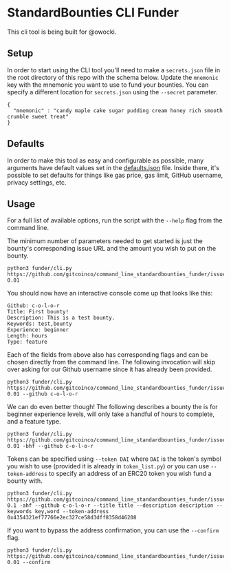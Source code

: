 # StandardBounties CLI Funder

This cli tool is being built for @owocki.

## Setup
In order to start using the CLI tool you'll need to make a `secrets.json` file in the root directory of this repo with the schema below. Update the `mnemonic` key with the mnemonic you want to use to fund your bounties. You can specify a different location for `secrets.json` using the `--secret` parameter.

```
{
  "mnemonic" : "candy maple cake sugar pudding cream honey rich smooth crumble sweet treat"
}
```

## Defaults
In order to make this tool as easy and configurable as possible, many arguments have default values set in the [defaults.json](funder/config/defaults.json) file. Inside there, it's possible to set defaults for things like gas price, gas limit, GitHub username, privacy settings, etc.

## Usage
For a full list of available options, run the script with the `--help` flag from the command line.

The minimum number of parameters needed to get started is just the bounty's corresponding issue URL and the amount you wish to put on the bounty.
```
python3 funder/cli.py https://github.com/gitcoinco/command_line_standardbounties_funder/issues/1 0.01
```
You should now have an interactive console come up that looks like this:

```
Github: c-o-l-o-r
Title: First bounty!
Description: This is a test bounty.
Keywords: test,bounty
Experience: beginner
Length: hours
Type: feature
```

Each of the fields from above also has corresponding flags and can be chosen directly from the command line. The following invocation will skip over asking for our Github username since it has already been provided.

```
python3 funder/cli.py https://github.com/gitcoinco/command_line_standardbounties_funder/issues/1 0.01 --github c-o-l-o-r
```

We can do even better though! The following describes a bounty the is for beginner experience levels, will only take a handful of hours to complete, and a feature type.

```
python3 funder/cli.py https://github.com/gitcoinco/command_line_standardbounties_funder/issues/1 0.01 -bhf --github c-o-l-o-r
```

Tokens can be specified using `--token DAI` where `DAI` is the token's symbol you wish to use (provided it is already in `token_list.py`) or you can use `--token-address` to specify an address of an ERC20 token you wish fund a bounty with.

```
python3 funder/cli.py https://github.com/gitcoinco/command_line_standardbounties_funder/issues/1 0.1 -ahf --github c-o-l-o-r --title title --description description --keywords key,word --token-address 0x4354321ef77766e2ec327ce58d3dff8358d46208
```

If you want to bypass the address confirmation, you can use the `--confirm` flag.

```
python3 funder/cli.py https://github.com/gitcoinco/command_line_standardbounties_funder/issues/1 0.01 --confirm
```
